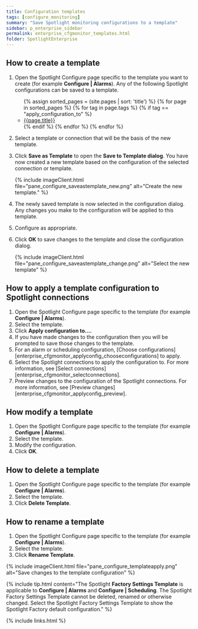 ```yaml
---
title: Configuration templates
tags: [configure_monitoring]
summary: "Save Spotlight monitoring configurations to a template"
sidebar: p_enterprise_sidebar
permalink: enterprise_cfgmonitor_templates.html
folder: SpotlightEnterprise
---
```



## How to create a template

1. Open the Spotlight Configure page specific to the template you want to create (for example **Configure \| Alarms**). Any of the following Spotlight configurations can be saved to a template.

    <ul>
    {% assign sorted_pages = (site.pages | sort: 'title') %}
    {% for page in sorted_pages %}
    {% for tag in page.tags %}
    {% if tag == "apply_configuration_to" %}
    <li><a href="{{ page.url | prepend: site.baseurl}}">{{page.title}}</a></li>
    {% endif %}
    {% endfor %}
    {% endfor %}
    </ul>

2. Select a template or connection that will be the basis of the new template.
3. Click **Save as Template** to open the **Save to Template dialog**. You have now created a new template based on the configuration of the selected connection or template.

   {% include imageClient.html file="pane_configure_saveastemplate_new.png" alt="Create the new template." %}

4. The newly saved template is now selected in the configuration dialog. Any changes you make to the configuration will be applied to this template.
5. Configure as appropriate.
6. Click **OK** to save changes to the template and close the configuration dialog.

   {% include imageClient.html file="pane_configure_saveastemplate_change.png" alt="Select the new template" %}


## How to apply a template configuration to Spotlight connections

1. Open the Spotlight Configure page specific to the template (for example **Configure \| Alarms**).
2. Select the template.
3. Click **Apply configuration to….**
4. If you have made changes to the configuration then you will be prompted to save those changes to the template.
5. For an alarm or scheduling configuration, [Choose configurations][enterprise_cfgmonitor_applyconfig_chooseconfigurations] to apply.
6. Select the Spotlight connections to apply the configuration to. For more information, see [Select connections][enterprise_cfgmonitor_selectconnections].
7. Preview changes to the configuration of the Spotlight connections. For more information, see [Preview changes][enterprise_cfgmonitor_applyconfig_preview].

## How modify a template

1. Open the Spotlight Configure page specific to the template (for example **Configure \| Alarms**).
2. Select the template.
3. Modify the configuration.
4. Click **OK**.

## How to delete a template

1. Open the Spotlight Configure page specific to the template (for example **Configure \| Alarms**).
2. Select the template.
3. Click **Delete Template**.

## How to rename a template

1. Open the Spotlight Configure page specific to the template (for example **Configure \| Alarms**).
2. Select the template.
3. Click **Rename Template**.

{% include imageClient.html file="pane_configure_templateapply.png" alt="Save changes to the template configuration" %}

{% include tip.html content="The Spotlight **Factory Settings Template** is applicable to **Configure \| Alarms** and **Configure \| Scheduling**. The Spotlight Factory Settings Template cannot be deleted, renamed or otherwise changed. Select the Spotlight Factory Settings Template to show the Spotlight Factory default configuration." %}

{% include links.html %}
